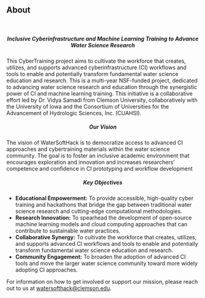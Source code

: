 ## About 

<br/>

<h5 style="text-align: center;">Inclusive Cyberinfrastructure and Machine Learning Training to Advance Water Science Research </h5>


This CyberTraining project aims to cultivate the workforce that creates, utilizes, and supports advanced cyberinfrastructure (CI) workflows and tools to enable and potentially transform fundamental water science education and research. This is a multi-year NSF-funded project, dedicated to advancing water science research and education through the synergistic power of CI and machine learning training. This initiative is a collaborative effort led by Dr. Vidya Samadi from Clemson University, collaboratively with the University of Iowa and the Consortium of Universities for the Advancement of Hydrologic Sciences, Inc. (CUAHSI).

<h5 style="text-align: center;"> Our Vision</h5>

The vision of WaterSoftHack is to democratize access to advanced CI approaches and cybertraining materials within the water science community. The goal is to foster an inclusive academic environment that encourages exploration and innovation and increases researchers’ competence and confidence in CI prototyping and workflow development

<h5 style="text-align: center;"> Key Objectives</h5>

- **Educational Empowerment:** To provide accessible, high-quality cyber training and hackathons that bridge the gap between traditional water science research and cutting-edge computational methodologies.
- **Research Innovation:** To spearhead the development of open-source machine learning models and cloud computing approaches that can contribute to sustainable water practices.
- **Collaborative Synergy:** To cultivate the workforce that creates, utilizes, and supports advanced CI workflows and tools to enable and potentially transform fundamental water science education and research.
- **Community Engagement:** To broaden the adoption of advanced CI tools and move the larger water science community toward more widely adopting CI approaches.

For information on how to get involved or support our mission, please reach out to us at [watersofthack@clemson.edu](mailto:watersofthack@clemson.edu).
